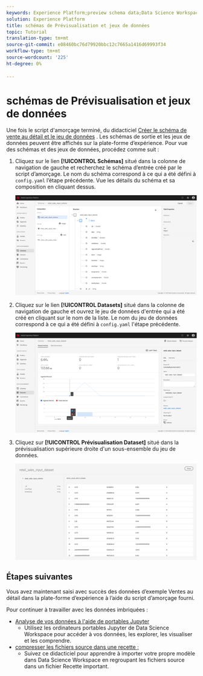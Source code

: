 ```yaml
---
keywords: Experience Platform;preview schema data;Data Science Workspace;popular topics
solution: Experience Platform
title: schémas de Prévisualisation et jeux de données
topic: Tutorial
translation-type: tm+mt
source-git-commit: e08460bc76d79920bbc12c7665a1416d69993f34
workflow-type: tm+mt
source-wordcount: '225'
ht-degree: 0%

---
```



# schémas de Prévisualisation et jeux de données

Une fois le script d&#39;amorçage terminé, du didacticiel [Créer le schéma de vente au détail et le jeu de données](./create-retails-sales-dataset.md) . Les schémas de sortie et les jeux de données peuvent être affichés sur la plate-forme d’expérience. Pour vue des schémas et des jeux de données, procédez comme suit :

1. Cliquez sur le lien **[!UICONTROL Schémas]** situé dans la colonne de navigation de gauche et recherchez le schéma d’entrée créé par le script d’amorçage. Le nom du schéma correspond à ce qui a été défini à `config.yaml` l’étape précédente. Vue les détails du schéma et sa composition en cliquant dessus.

   ![](../images/models-recipes/access-data/schema_overview.png)

2. Cliquez sur le lien **[!UICONTROL Datasets]** situé dans la colonne de navigation de gauche et ouvrez le jeu de données d&#39;entrée qui a été créé en cliquant sur le nom de la liste. Le nom du jeu de données correspond à ce qui a été défini à `config.yaml` l&#39;étape précédente.

   ![](../images/models-recipes/access-data/dataset_overview.png)

3. Cliquez sur **[!UICONTROL Prévisualisation Dataset]** situé dans la prévisualisation supérieure droite d&#39;un sous-ensemble du jeu de données.

   ![](../images/models-recipes/access-data/preview_dataset.png)

## Étapes suivantes

Vous avez maintenant saisi avec succès des données d’exemple Ventes au détail dans la plate-forme d’expérience à l’aide du script d’amorçage fourni.

Pour continuer à travailler avec les données imbriquées :
- [Analyse de vos données à l&#39;aide de portables Jupyter](../jupyterlab/analyze-your-data.md)
   - Utilisez les ordinateurs portables Jupyter de Data Science Workspace pour accéder à vos données, les explorer, les visualiser et les comprendre.
- [compresser les fichiers source dans une recette ;](./package-source-files-recipe.md)
   - Suivez ce didacticiel pour apprendre à importer votre propre modèle dans Data Science Workspace en regroupant les fichiers source dans un fichier Recette important.